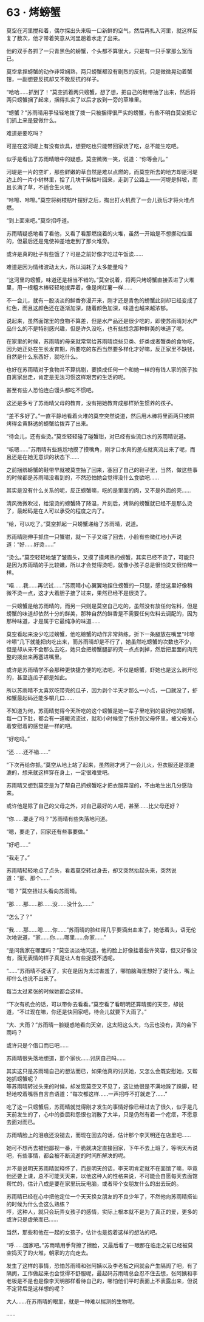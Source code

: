 <link rel="stylesheet" href="../styles/text.css"/>
<h1>63 · 烤螃蟹</h1>

莫空在河里搅和着，偶尔探出头来吸一口新鲜的空气，然后再扎入河里，就这样反复了数次，他才带着笑意从河里趟着水走了出来。

他的双手各抓了一只青黑色的螃蟹，个头都不算很大，只是有一只手掌那么宽而已。

莫空拿捏螃蟹的动作非常娴熟，两只螃蟹都没有剧烈的反抗，只是微微晃动着蟹钳，一副想要反抗却又不敢反抗的样子。

“哈哈……抓到了！”莫空抓着两只螃蟹，想了想，把自己的鞋带抽了出来，然后将两只螃蟹捆了起来，捆得扎实了以后才放到一旁的草堆里。

“螃蟹？”苏雨晴用手轻轻地拨了拨一只被捆得很严实的螃蟹，有些不明白莫空把它们抓上来是要做什么。

难道是要吃吗？

可是在这河堤上有没有炊具，想要吃也只能带回家烧了吃，总不能生吃吧。

似乎是看出了苏雨晴眼中的疑惑，莫空微微一笑，说道：“你等会儿。”

河堤是一片的空旷，那些鲜嫩的草自然是难以点燃的，而莫空所去的地方却是河堤边上的一片小树林里，拾了几块干柴枯叶回来，走到了公路上——河堤是斜坡，而且长满了草，不适合生火呢。

“咔嚓、咔嚓。”莫空将树枝枯叶摆好之后，掏出打火机费了一会儿劲后才将火堆点燃。

“到上面来吧。”莫空招呼道。

苏雨晴疑惑地看了看他，又看了看那燃烧着的火堆，虽然一开始是不想挪动位置的，但最后还是鬼使神差地走到了那火堆旁。

或许是真的肚子有些饿了？可是之前好像才吃过午饭诶……

难道是因为情绪波动太大，所以消耗了太多能量吗？

“这河里的螃蟹，味道还是相当不错的。”莫空说着，将两只烤螃蟹直接丢进了火堆里，用一根粗木棒轻轻地拨弄着，像是烤红薯一样……

不一会儿，就有一股淡淡的鲜香弥漫开来，刚才还是青色的螃蟹此刻却已经变成了红色，而且这颜色还在逐渐加深，随着颜色加深，味道也越来越浓郁。

说起来，虽然面馆里的食物不算差，但是水产品还是很少吃的，即使苏雨晴对水产品什么的不是特别感兴趣，但是许久没吃，也有些想念那种鲜美的味道了呢。

在家里的时候，苏雨晴的母亲就常常给苏雨晴烧些贝类、虾类或者蟹类的食物吃，因为她正处在生长发育期，所要吃的东西当然要多样化才好嘛，反正家里不缺钱，自然是什么东西好，就吃什么。

也好在苏雨晴对于食物并不算挑剔，要换成任何一个和她一样的有钱人家的孩子独自离家出走，肯定是无法习惯这样艰苦的生活的呢。

甚至有些人恐怕连白馒头都吃不惯吧。

这还是多亏了苏雨晴父母的教育，没有把她教育成那样娇生惯养的孩子。

“差不多好了。”一直平静地看着火堆的莫空突然说道，然后用木棒将里面两只被烘烤得金黄酥透的螃蟹给拨弄了出来。

“待会儿，还有些烫。”莫空轻轻碰了碰蟹钳，对已经有些流口水的苏雨晴说道。

“咳嗯……”苏雨晴有些尴尬地摸了摸嘴角，刚才口水真的差点就真流出来了呢，而且还是在她无意识的状态下……

之前捆绑螃蟹的鞋带早就被莫空抽了回来，塞回了自己的鞋子里，当然，做这些事的时候都是苏雨晴没看到的，不然恐怕她会觉得没什么食欲吧……

其实是没有什么关系的呢，反正螃蟹嘛，吃的是里面的肉，又不是外面的壳……

清风微微吹过，给滚烫的螃蟹降了降温，片刻后，烤熟的螃蟹就已经不是那么烫了，最起码是在人可以承受的程度之内了。

“给，可以吃了。”莫空抓起一只螃蟹递给了苏雨晴，说道。

苏雨晴刚伸手抓住一只蟹钳，就一下子又缩了回去，小脸有些微红地小声说道：“好……好烫……”

“烫么。”莫空轻轻地皱了皱眉头，又摸了摸烤熟的螃蟹，其实已经不烫了，可能只是因为苏雨晴的手比较嫩，所以才会觉得烫吧，就像小孩子总是很怕烫又很怕辣一样。

“唔……我……再试试……”苏雨晴小心翼翼地捏住螃蟹的一只腿，感觉这里好像稍微不烫一点，这才大着胆子接了过来，果然已经不是很烫了。

一只螃蟹是给苏雨晴的，而另一只则是莫空自己吃的，虽然没有放任何佐料，但是螃蟹的味道却依然十分的鲜美，那种自然的鲜香是不需要任何佐料去调配的，因为那种味道，才是属于它最纯净的味道……

莫空看起来没少吃过螃蟹，他吃螃蟹的动作非常熟练，折下一条腿放在嘴里“咔嚓咔嚓”几下就能把肉吃出来，而苏雨晴却是不行了，她虽然吃螃蟹的次数也不少，但是却从来不会那么去吃，她只会把螃蟹腿部的壳一点点剥掉，然后把里面的肉完整的拨出来再塞进嘴里。

或许是苏雨晴学不会那种更快捷方便的吃法吧，不仅是螃蟹，虾她也是这么剥开吃的，甚至连瓜子都是如此。

所以苏雨晴不太喜欢吃带壳的瓜子，因为剥个半天才那么一小点，一口就没了，虾和蟹最起码还能多嚼几口……

不知道为何，苏雨晴觉得今天所吃的这个螃蟹是她一辈子里吃到的最好吃的螃蟹，每一口下肚，都会有一道暖流流过，就和小时候受了伤扑到父母怀里，被父母关心着安慰着的感觉是一样的吧。

“好吃吗。”

“还……还不错……”

“下次再给你抓。”莫空从地上站了起来，虽然刚才烤了一会儿火，但衣服还是湿漉漉的，想来就这样穿在身上，一定很难受吧。

苏雨晴又想到莫空是为了帮自己抓螃蟹吃才把衣服弄湿的，不由地生出几分感动来。

或许他是除了自己的父母之外，对自己最好的人吧，甚至……比父母还好？

“你……要走了吗？”苏雨晴有些失落地问道。

“嗯，要走了，回家还有些事要做。”

“好吧……”

“我走了。”

苏雨晴轻轻地点了点头，看着莫空转过身去，却又突然抬起头来，突然说道：“那、那个……”

“嗯？”莫空扭过头看向苏雨晴。

“那……那……那……没……没什么……”

“怎么了？”

“我……那……嗯……你……”苏雨晴的脸红得几乎要滴出血来了，她低着头，语无伦次地说道，“家……你……哪里……你家……”

“是问我家在哪里吗？”莫空淡淡地问道，他的脸上好像挂着些许笑容，但又好像没有，面无表情的样子真是让人有些捉摸不透呢。

“……”苏雨晴不说话了，实在是因为太过害羞了，哪怕脑海里想好了说什么，嘴上却什么也说不出来了。

每当太过紧张的时候她都会这样。

“下次有机会的话，可以带你去看看。”莫空看了看明明还算晴朗的天空，却说道，“不过现在嘛，你还是快回家吧，待会儿就要下大雨了。”

“大、大雨？”苏雨晴一脸疑惑地看向天空，这太阳这么大，乌云也没有，真的会下雨吗？

或许只是个借口而已吧……

苏雨晴很失落地想道，那个家伙……讨厌自己吗……

其实这只是苏雨晴自己的想法而已，如果他真的讨厌她，又怎么会既安慰她，又帮她抓螃蟹呢？\
等苏雨晴转过头来的时候，却发现莫空又不见了，这让她很是不满地跺了跺脚，轻轻地咬着嘴唇自言自语道：“每次都这样……一声招呼不打就走了……”

吃了这一只螃蟹后，苏雨晴就觉得刚才发生的事情好像已经过去了很久，似乎是几天前发生的了，心中的委屈和怨恨也消散了大半，只是仍然有着一个疙瘩，不愿意去面对而已。

苏雨晴脸上的泪痕还没褪去，而现在回去的话，估计那个李天明还在店里吧……

她可不想再去被他鄙视一番，干脆就决定直接回家，下午不去上班了，等明天再说吧，有些事情，都会被不断流逝的时间所解决的呢。

并不是说明天苏雨晴就释怀了，而是明天的话，李天明肯定就不在面馆了嘛，毕竟他还要上课，总不可能天天来，以他这种人的性格来说，不可能会自愿每天去面馆帮忙的，估计八成是要在家里玩玩电脑，或者带个女朋友什么的出去玩的。

苏雨晴已经在心中把他定位一个天天换女朋友的不良少年了，不然他向苏雨晴搭讪的时候为什么会这么熟练？\
哼，这种人，就只会玩弄女孩子的感情，实际上根本就不是为了真正的爱，更多的或许只是虚荣而已……

当然，那些和他在一起的女孩子，估计也是抱着这样的想法的吧。

“呼……回家吧。”苏雨晴用手背擦了擦脸，又最后看了一眼那在临走之前已经被莫空捣灭了的火堆，朝家的方向走去。

发生了这样的事情，恐怕苏雨晴和张阿姨以及李老板之间就会产生隔阂了吧，有了隔阂，工作做起来也会觉得不舒服呢，最起码苏雨晴总会忍不住去想，张阿姨和李老板是不是也是像李天明那样看待自己的，哪怕他们平时表面上不表露出来，但说不定背后是这样想的呢？

大人……在苏雨晴的眼里，就是一种难以揣测的生物呢。

……
